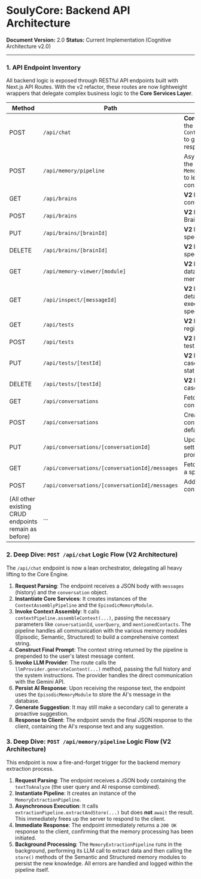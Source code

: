 # SoulyCore: Backend API Architecture

**Document Version:** 2.0
**Status:** Current Implementation (Cognitive Architecture v2.0)

---

### 1. API Endpoint Inventory

All backend logic is exposed through RESTful API endpoints built with Next.js API Routes. With the v2 refactor, these routes are now lightweight wrappers that delegate complex business logic to the **Core Services Layer**.

| Method | Path                                                 | Description                                                                 |
|--------|------------------------------------------------------|-----------------------------------------------------------------------------|
| POST   | `/api/chat`                                          | **Core endpoint.** Invokes the `ContextAssemblyPipeline` to generate an AI response. |
| POST   | `/api/memory/pipeline`                               | Asynchronously invokes the `MemoryExtractionPipeline` to learn from a conversation turn. |
| GET    | `/api/brains`                                        | **V2 New!** Fetches all Brain configurations. |
| POST   | `/api/brains`                                        | **V2 New!** Creates a new Brain configuration. |
| PUT    | `/api/brains/[brainId]`                              | **V2 New!** Updates a specific Brain. |
| DELETE | `/api/brains/[brainId]`                              | **V2 New!** Deletes a specific Brain. |
| GET    | `/api/memory-viewer/[module]`                        | **V2 New!** Inspects the raw data within a specified memory module. |
| GET    | `/api/inspect/[messageId]`                           | **V2 New!** Fetches the detailed pipeline execution log for a specific message turn. |
| GET    | `/api/tests`                                         | **V2 New!** Fetches all registered QA test cases. |
| POST   | `/api/tests`                                         | **V2 New!** Creates a new test case. |
| PUT    | `/api/tests/[testId]`                                | **V2 New!** Updates a test case, including its run status. |
| DELETE | `/api/tests/[testId]`                                | **V2 New!** Deletes a test case. |
| GET    | `/api/conversations`                                 | Fetches a list of all conversations.                                        |
| POST   | `/api/conversations`                                 | Creates a new conversation using default settings.                          |
| PUT    | `/api/conversations/[conversationId]`                | Updates a conversation's settings (title, system prompt, model config).     |
| GET    | `/api/conversations/[conversationId]/messages`       | Fetches all messages for a specific conversation.                           |
| POST   | `/api/conversations/[conversationId]/messages`       | Adds a new message to a conversation.                                       |
| (All other existing CRUD endpoints remain as before)           | ...                                                                         |

### 2. Deep Dive: `POST /api/chat` Logic Flow (V2 Architecture)

The `/api/chat` endpoint is now a lean orchestrator, delegating all heavy lifting to the Core Engine.

1.  **Request Parsing**: The endpoint receives a JSON body with `messages` (history) and the `conversation` object.
2.  **Instantiate Core Services**: It creates instances of the `ContextAssemblyPipeline` and the `EpisodicMemoryModule`.
3.  **Invoke Context Assembly**: It calls `contextPipeline.assembleContext(...)`, passing the necessary parameters like `conversationId`, `userQuery`, and `mentionedContacts`. The pipeline handles all communication with the various memory modules (Episodic, Semantic, Structured) to build a comprehensive context string.
4.  **Construct Final Prompt**: The context string returned by the pipeline is prepended to the user's latest message content.
5.  **Invoke LLM Provider**: The route calls the `llmProvider.generateContent(...)` method, passing the full history and the system instructions. The provider handles the direct communication with the Gemini API.
6.  **Persist AI Response**: Upon receiving the response text, the endpoint uses the `EpisodicMemoryModule` to store the AI's message in the database.
7.  **Generate Suggestion**: It may still make a secondary call to generate a proactive suggestion.
8.  **Response to Client**: The endpoint sends the final JSON response to the client, containing the AI's response text and any suggestion.

### 3. Deep Dive: `POST /api/memory/pipeline` Logic Flow (V2 Architecture)

This endpoint is now a fire-and-forget trigger for the backend memory extraction process.

1.  **Request Parsing**: The endpoint receives a JSON body containing the `textToAnalyze` (the user query and AI response combined).
2.  **Instantiate Pipeline**: It creates an instance of the `MemoryExtractionPipeline`.
3.  **Asynchronous Execution**: It calls `extractionPipeline.extractAndStore(...)` but does **not** `await` the result. This immediately frees up the server to respond to the client.
4.  **Immediate Response**: The endpoint immediately returns a `200 OK` response to the client, confirming that the memory processing has been initiated.
5.  **Background Processing**: The `MemoryExtractionPipeline` runs in the background, performing its LLM call to extract data and then calling the `store()` methods of the Semantic and Structured memory modules to persist the new knowledge. All errors are handled and logged within the pipeline itself.